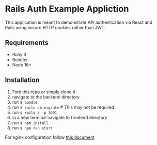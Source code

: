# Rails Auth Example Appliction
This application is meant to demonstrate API authentication via React and Rails using secure HTTP cookies rather than JWT.

## Requirements
- Ruby 3
- Bundler
- Node 16+ 

## Installation
1. Fork this repo or simply clone it
1. navigate to the backend directory
1. run `$ bundle`
1. run `$ rails db:migrate` # This may not be required 
1. run `$ rails s -p 3001`
1. In a new terminal navigate to frontend directory
1. run `$ npm install`
1. run `$ npm run start`

For nginx configuration follow [this document](https://dev.to/alizand1992/setting-up-user-auth-with-react-and-rails-minus-the-jwt-headache-39d)
